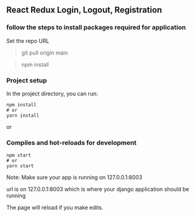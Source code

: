 ## React Redux Login, Logout, Registration

### follow the steps to install packages required for application
<p> Set the repo URL</p>

> git pull origin main

> npm install



### Project setup

In the project directory, you can run:

```
npm install
# or
yarn install
```

or

### Compiles and hot-reloads for development

```
npm start
# or
yarn start
```
Note: Make sure your app is running on 127.0.0.1:8003

url is on 127.0.0.1:8003 which is where your django application should be running

The page will reload if you make edits.
